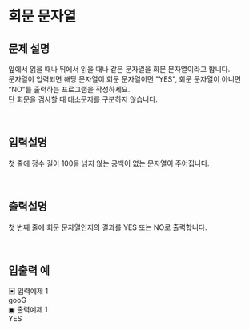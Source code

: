# 회문 문자열

## 문제 설명
앞에서 읽을 때나 뒤에서 읽을 때나 같은 문자열을 회문 문자열이라고 합니다. <br>
문자열이 입력되면 해당 문자열이 회문 문자열이면 "YES", 회문 문자열이 아니면 “NO"를 출력하는 프로그램을 작성하세요. <br>
단 회문을 검사할 때 대소문자를 구분하지 않습니다.

<br>

## 입력설명
첫 줄에 정수 길이 100을 넘지 않는 공백이 없는 문자열이 주어집니다.

<br>

## 출력설명
첫 번째 줄에 회문 문자열인지의 결과를 YES 또는 NO로 출력합니다.

<br>

## 입출력 예
▣ 입력예제 1 <br>
gooG <br>
▣ 출력예제 1 <br>
YES <br>